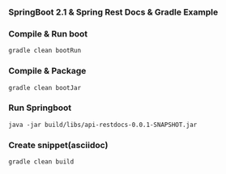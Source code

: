 ### SpringBoot 2.1 & Spring Rest Docs & Gradle Example

### Compile & Run boot
```
gradle clean bootRun
```

### Compile & Package

```
gradle clean bootJar
```

### Run Springboot

```
java -jar build/libs/api-restdocs-0.0.1-SNAPSHOT.jar
```

### Create snippet(asciidoc)
```
gradle clean build
```